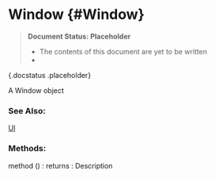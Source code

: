Window {#Window}
================

> **Document Status: Placeholder**  
> - The contents of this document are yet to be written  
> -
{.docstatus .placeholder}

A Window object

### See Also:

[UI][]

### Methods:

method () : returns
: Description


[UI]: /UI/UI